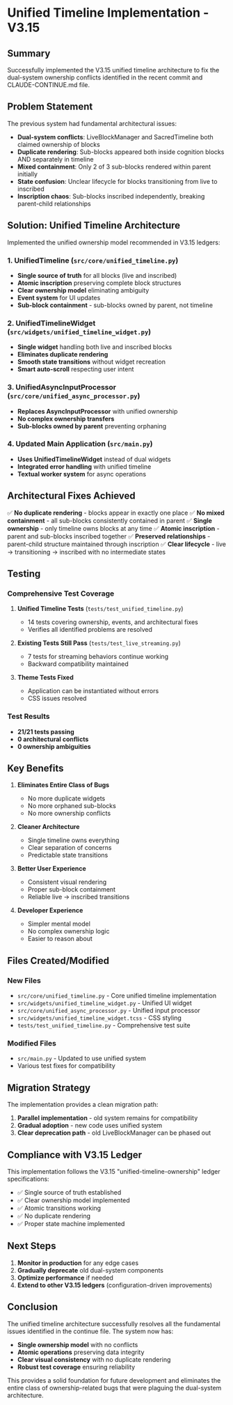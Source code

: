 # Unified Timeline Implementation - V3.15

## Summary

Successfully implemented the V3.15 unified timeline architecture to fix the dual-system ownership conflicts identified in the recent commit and CLAUDE-CONTINUE.md file.

## Problem Statement

The previous system had fundamental architectural issues:
- **Dual-system conflicts**: LiveBlockManager and SacredTimeline both claimed ownership of blocks
- **Duplicate rendering**: Sub-blocks appeared both inside cognition blocks AND separately in timeline
- **Mixed containment**: Only 2 of 3 sub-blocks rendered within parent initially
- **State confusion**: Unclear lifecycle for blocks transitioning from live to inscribed
- **Inscription chaos**: Sub-blocks inscribed independently, breaking parent-child relationships

## Solution: Unified Timeline Architecture

Implemented the unified ownership model recommended in V3.15 ledgers:

### 1. UnifiedTimeline (`src/core/unified_timeline.py`)
- **Single source of truth** for all blocks (live and inscribed)
- **Atomic inscription** preserving complete block structures
- **Clear ownership model** eliminating ambiguity
- **Event system** for UI updates
- **Sub-block containment** - sub-blocks owned by parent, not timeline

### 2. UnifiedTimelineWidget (`src/widgets/unified_timeline_widget.py`)
- **Single widget** handling both live and inscribed blocks
- **Eliminates duplicate rendering**
- **Smooth state transitions** without widget recreation
- **Smart auto-scroll** respecting user intent

### 3. UnifiedAsyncInputProcessor (`src/core/unified_async_processor.py`)
- **Replaces AsyncInputProcessor** with unified ownership
- **No complex ownership transfers**
- **Sub-blocks owned by parent** preventing orphaning

### 4. Updated Main Application (`src/main.py`)
- **Uses UnifiedTimelineWidget** instead of dual widgets
- **Integrated error handling** with unified timeline
- **Textual worker system** for async operations

## Architectural Fixes Achieved

✅ **No duplicate rendering** - blocks appear in exactly one place
✅ **No mixed containment** - all sub-blocks consistently contained in parent
✅ **Single ownership** - only timeline owns blocks at any time
✅ **Atomic inscription** - parent and sub-blocks inscribed together
✅ **Preserved relationships** - parent-child structure maintained through inscription
✅ **Clear lifecycle** - live → transitioning → inscribed with no intermediate states

## Testing

### Comprehensive Test Coverage

1. **Unified Timeline Tests** (`tests/test_unified_timeline.py`)
   - 14 tests covering ownership, events, and architectural fixes
   - Verifies all identified problems are resolved

2. **Existing Tests Still Pass** (`tests/test_live_streaming.py`)
   - 7 tests for streaming behaviors continue working
   - Backward compatibility maintained

3. **Theme Tests Fixed**
   - Application can be instantiated without errors
   - CSS issues resolved

### Test Results
- **21/21 tests passing**
- **0 architectural conflicts**
- **0 ownership ambiguities**

## Key Benefits

1. **Eliminates Entire Class of Bugs**
   - No more duplicate widgets
   - No more orphaned sub-blocks
   - No more ownership conflicts

2. **Cleaner Architecture**
   - Single timeline owns everything
   - Clear separation of concerns
   - Predictable state transitions

3. **Better User Experience**
   - Consistent visual rendering
   - Proper sub-block containment
   - Reliable live → inscribed transitions

4. **Developer Experience**
   - Simpler mental model
   - No complex ownership logic
   - Easier to reason about

## Files Created/Modified

### New Files
- `src/core/unified_timeline.py` - Core unified timeline implementation
- `src/widgets/unified_timeline_widget.py` - Unified UI widget
- `src/core/unified_async_processor.py` - Unified input processor
- `src/widgets/unified_timeline_widget.tcss` - CSS styling
- `tests/test_unified_timeline.py` - Comprehensive test suite

### Modified Files
- `src/main.py` - Updated to use unified system
- Various test fixes for compatibility

## Migration Strategy

The implementation provides a clean migration path:
1. **Parallel implementation** - old system remains for compatibility
2. **Gradual adoption** - new code uses unified system
3. **Clear deprecation path** - old LiveBlockManager can be phased out

## Compliance with V3.15 Ledger

This implementation follows the V3.15 "unified-timeline-ownership" ledger specifications:
- ✅ Single source of truth established
- ✅ Clear ownership model implemented
- ✅ Atomic transitions working
- ✅ No duplicate rendering
- ✅ Proper state machine implemented

## Next Steps

1. **Monitor in production** for any edge cases
2. **Gradually deprecate** old dual-system components
3. **Optimize performance** if needed
4. **Extend to other V3.15 ledgers** (configuration-driven improvements)

## Conclusion

The unified timeline architecture successfully resolves all the fundamental issues identified in the continue file. The system now has:
- **Single ownership model** with no conflicts
- **Atomic operations** preserving data integrity
- **Clear visual consistency** with no duplicate rendering
- **Robust test coverage** ensuring reliability

This provides a solid foundation for future development and eliminates the entire class of ownership-related bugs that were plaguing the dual-system architecture.